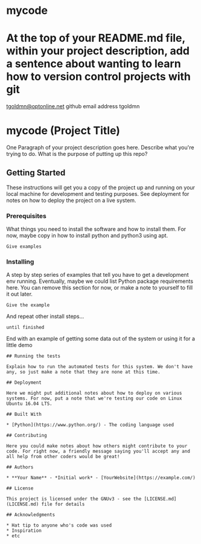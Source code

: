 # mycode
# At the top of your README.md file, within your project description, add a sentence about wanting to learn how to version control projects with git
tgoldmn@optonline.net github email address tgoldmn 
# mycode (Project Title)

One Paragraph of your project description goes here. Describe what you're trying to do. What is the purpose of putting up this repo?

## Getting Started

These instructions will get you a copy of the project up and running on your local machine for development and testing purposes. See deployment for notes on how to deploy the project on a live system.

### Prerequisites

What things you need to install the software and how to install them. For now, maybe copy in how to install python and python3 using apt.

```
Give examples
```

### Installing

A step by step series of examples that tell you have to get a development env running. Eventually, maybe we could list Python package requirements here. You can remove this section for now, or make a note to yourself to fill it out later.

```
Give the example
```

And repeat other install steps...

```
until finished
```

End with an example of getting some data out of the system or using it for a little demo


    ## Running the tests

    Explain how to run the automated tests for this system. We don't have any, so just make a note that they are none at this time.

    ## Deployment

    Here we might put additional notes about how to deploy on various systems. For now, put a note that we're testing our code on Linux Ubuntu 16.04 LTS. 

    ## Built With

    * [Python](https://www.python.org/) - The coding language used

    ## Contributing

    Here you could make notes about how others might contribute to your code. For right now, a friendly message saying you'll accept any and all help from other coders would be great!

    ## Authors

    * **Your Name** - *Initial work* - [YourWebsite](https://example.com/)

    ## License

    This project is licensed under the GNUv3 - see the [LICENSE.md](LICENSE.md) file for details

    ## Acknowledgments

    * Hat tip to anyone who's code was used
    * Inspiration
    * etc

    
